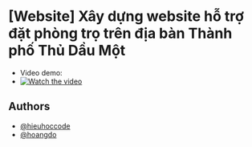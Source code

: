 # [Website] Xây dựng website hỗ trợ đặt phòng trọ trên địa bàn Thành phố Thủ Dầu Một
- Video demo:
- [![Watch the video](https://img.youtube.com/vi/ZwIo3c9L6GY/hqdefault.jpg)](https://www.youtube.com/embed/ZwIo3c9L6GY)

## Authors

- [@hieuhoccode](https://github.com/hieuhoccode287)
- [@hoangdo](https://github.com/hoangABC)
